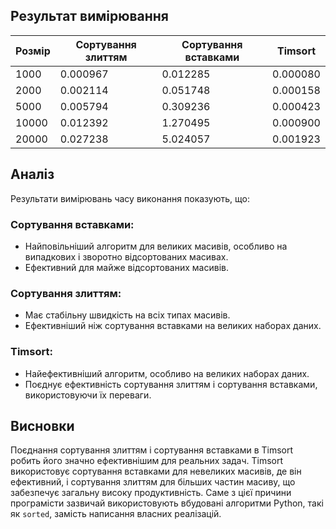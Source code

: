 ## Результат вимірювання

| Розмір | Сортування злиттям | Сортування вставками | Timsort  |
|--------|---------------------|----------------------|----------|
| 1000   | 0.000967            | 0.012285             | 0.000080 |
| 2000   | 0.002114            | 0.051748             | 0.000158 |
| 5000   | 0.005794            | 0.309236             | 0.000423 |
| 10000  | 0.012392            | 1.270495             | 0.000900 |
| 20000  | 0.027238            | 5.024057             | 0.001923 |

## Аналіз

Результати вимірювань часу виконання показують, що:

### Сортування вставками:
- Найповільніший алгоритм для великих масивів, особливо на випадкових і зворотно відсортованих масивах.
- Ефективний для майже відсортованих масивів.

### Сортування злиттям:
- Має стабільну швидкість на всіх типах масивів.
- Ефективніший ніж сортування вставками на великих наборах даних.

### Timsort:
- Найефективніший алгоритм, особливо на великих наборах даних.
- Поєднує ефективність сортування злиттям і сортування вставками, використовуючи їх переваги.

## Висновки

Поєднання сортування злиттям і сортування вставками в Timsort робить його значно ефективнішим для реальних задач. Timsort використовує сортування вставками для невеликих масивів, де він ефективний, і сортування злиттям для більших частин масиву, що забезпечує загальну високу продуктивність. Саме з цієї причини програмісти зазвичай використовують вбудовані алгоритми Python, такі як `sorted`, замість написання власних реалізацій.
